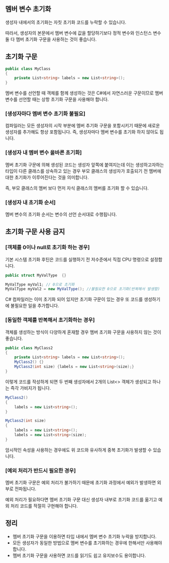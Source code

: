 ## 멤버 변수 초기화

생성자 내에서의 초기화는 자칫 초기화 코드를 누락할 수 있습니다.

따라서, 생성자의 본문에서 멤버 변수에 값을 할당하기보다 정적 변수와 인스턴스 변수 둘 다 멤버 초기화 구문을 사용하는 것이 좋습니다.

## 초기화 구문

```csharp
public class MyClass
{
	private List<string> labels = new List<string>();
}
```

멤버 변수를 선언할 때 객체를 함께 생성하는 것은 C#에서 자연스러운 구문이므로 멤버 변수를 선언할 때는 상항 초기화 구문을 사용해야 합니다.

### [생성자마다 멤버 변수 초기화 불필요]

컴파일러는 모든 생성자의 시작 부분에 멤버 추기화 구문을 포함시키기 때문에 새로운 생성자를 추가해도 항상 포함됩니다. 즉, 생성자마다 멤버 변수를 초기화 하지 않아도 됩니다.

### [생성자 내 멤버 변수 올바른 초기화]

멤버 초기화 구문에 의해 생성된 코드는 생성자 앞쪽에 붙여지는데 이는 생성하고자하는 타입이 다른 클래스를 상속하고 있는 경우 부모 클래스의 생성자가 호출되기 전 멤버에 대한 초기화가 이루어진다는 것을 의미합니다.

즉, 부모 클래스의 멤버 보다 먼저 자식 클래스의 멤버를 초기화 할 수 있습니다.

### [생성자 내 초기화 순서]

멤버 변수의 초기화 순서는 변수의 선언 순서대로 수행됩니다.

## 초기화 구문 사용 금지

### [객체를 0이나 null로 초기화 하는 경우]

기본 시스템 초기화 후틴은 코드를 실행하기 전 저수준에서 직접 CPU 명령으로 설정합니다.

```csharp
public struct MyValType  {}

MyValType myVal1; // 0으로 초기화
MyValType myVal2 = new MyValType(); //불필요한 0으로 초기화(반복해서 발생함)
```

C# 컴파일러는 이미 초기화 되어 있지만 초기화 구문이 있는 경우 또 코드를 생성하기에 불필요한 일을 추가합니다.

### [동일한 객체를 반복해서 초기화하는 경우]

객체를 생성하는 방식이 다양하게 혼재할 경우 멤버 초기화 구문을 사용하지 않는 것이 좋습니다.

```csharp
public class MyClass2
{
	private List<string> labels = new List<string>();
	MyClass2() {}
	MyClass2(int size) {labels = new List<string>(size);}
}
```

이렇게 코드를 작성하게 되면 두 번째 생성자에서 2개의 List<> 객체가 생성되고 하나는 즉각 가비지가 됩니다.

```csharp
MyClass2() 
{
	labels = new List<string>();
}

MyClass2(int size) 
{
	labels = new List<string>();
	labels = new List<string>(size);
}
```

암시적인 속성을 사용하는 경우에도 위 코드와 유사하게 중복 초기화가 발생할 수 있습니다.

### [예외 처리가 반드시 필요한 경우]

멤버 초기화 구문은 예외 처리가 불가하기 때문에 초기화 과정에서 예외가 발생하면 외부로 전파됩니다.

예외 처리가 필요하다면 멤버 초기화 구문 대신 생성자 내부로 초기화 코드를 옮기고 예외 처리 코드를 적절히 구현해야 합니다.

## 정리

- 멤버 초기화 구문을 이용하면 타입 내에서  멤버 변수 초기화 누락을 방지합니다.
- 모든 생성자가 동일한 방법으로 멤버 변수를 초기화하는 경우에 한해서만 사용해야 합니다.
- 멤버 초기화 구문을 사용하면 코드를 읽기도 쉽고 유지보수도 용이합니다.

